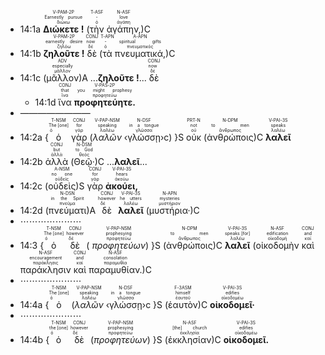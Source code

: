 
- <rt>14:1a</rt> <RUBY><ruby><ruby><strong>Διώκετε !</strong><rt>διώκω</rt></ruby><rt>Earnestly pursue</rt></ruby><rt>V-PAM-2P</rt></RUBY> (<RUBY><ruby><ruby>τὴν<rt>ὁ</rt></ruby><rt>-</rt></ruby><rt>T-ASF</rt></RUBY> <RUBY><ruby><ruby>ἀγάπην,<rt>ἀγάπη</rt></ruby><rt>love</rt></ruby><rt>N-ASF</rt></RUBY>)C 
- <rt>14:1b</rt> <RUBY><ruby><ruby><strong>ζηλοῦτε !</strong><rt>ζηλόω</rt></ruby><rt>earnestly desire</rt></ruby><rt>V-PAM-2P</rt></RUBY> <RUBY><ruby><ruby>δὲ<rt>δέ</rt></ruby><rt>now</rt></ruby><rt>CONJ</rt></RUBY> (<RUBY><ruby><ruby>τὰ<rt>ὁ</rt></ruby><rt>-</rt></ruby><rt>T-APN</rt></RUBY> <RUBY><ruby><ruby>πνευματικά,<rt>πνευματικός</rt></ruby><rt>spiritual gifts</rt></ruby><rt>A-APN</rt></RUBY>)C 
- <rt>14:1c</rt> (<RUBY><ruby><ruby>μᾶλλον<rt>μᾶλλον</rt></ruby><rt>especially</rt></ruby><rt>ADV</rt></RUBY>)A ...<strong>ζηλοῦτε !</strong>... <RUBY><ruby><ruby>δὲ<rt>δέ</rt></ruby><rt>now</rt></ruby><rt>CONJ</rt></RUBY>
	- <rt>14:1d</rt> <RUBY><ruby><ruby>ἵνα<rt>ἵνα</rt></ruby><rt>that</rt></ruby><rt>CONJ</rt></RUBY> <RUBY><ruby><ruby><strong>προφητεύητε.</strong><rt>προφητεύω</rt></ruby><rt>you might prophesy</rt></ruby><rt>V-PAS-2P</rt></RUBY> 
- ————————
- <rt>14:2a</rt> {<RUBY><ruby><ruby>ὁ<rt>ὁ</rt></ruby><rt>The [one]</rt></ruby><rt>T-NSM</rt></RUBY> <RUBY><ruby><ruby>γὰρ<rt>γάρ</rt></ruby><rt>for</rt></ruby><rt>CONJ</rt></RUBY> (<RUBY><ruby><ruby><em>λαλῶν</em><rt>λαλέω</rt></ruby><rt>speaking</rt></ruby><rt>V-PAP-NSM</rt></RUBY> ‹<RUBY><ruby><ruby>γλώσσῃ<rt>γλῶσσα</rt></ruby><rt>in a tongue</rt></ruby><rt>N-DSF</rt></RUBY>›c) }S <RUBY><ruby><ruby>οὐκ<rt>οὐ</rt></ruby><rt>not</rt></ruby><rt>PRT-N</rt></RUBY> (<RUBY><ruby><ruby>ἀνθρώποις<rt>ἄνθρωπος</rt></ruby><rt>to men</rt></ruby><rt>N-DPM</rt></RUBY>)C <RUBY><ruby><ruby><strong>λαλεῖ</strong><rt>λαλέω</rt></ruby><rt>speaks</rt></ruby><rt>V-PAI-3S</rt></RUBY>
- <rt>14:2b</rt> <RUBY><ruby><ruby>ἀλλὰ<rt>ἀλλά</rt></ruby><rt>but</rt></ruby><rt>CONJ</rt></RUBY> (<RUBY><ruby><ruby>Θεῷ·<rt>θεός</rt></ruby><rt>to God</rt></ruby><rt>N-DSM</rt></RUBY>)C ...<strong>λαλεῖ</strong>...
- <rt>14:2c</rt> (<RUBY><ruby><ruby>οὐδεὶς<rt>οὐδείς</rt></ruby><rt>no one</rt></ruby><rt>A-NSM</rt></RUBY>)S <RUBY><ruby><ruby>γὰρ<rt>γάρ</rt></ruby><rt>for</rt></ruby><rt>CONJ</rt></RUBY> <RUBY><ruby><ruby><strong>ἀκούει,</strong><rt>ἀκούω</rt></ruby><rt>hears</rt></ruby><rt>V-PAI-3S</rt></RUBY> 
- <rt>14:2d</rt> (<RUBY><ruby><ruby>πνεύματι<rt>πνεῦμα</rt></ruby><rt>in the Spirit</rt></ruby><rt>N-DSN</rt></RUBY>)A <RUBY><ruby><ruby>δὲ<rt>δέ</rt></ruby><rt>however</rt></ruby><rt>CONJ</rt></RUBY> <RUBY><ruby><ruby><strong>λαλεῖ</strong><rt>λαλέω</rt></ruby><rt>he utters</rt></ruby><rt>V-PAI-3S</rt></RUBY> (<RUBY><ruby><ruby>μυστήρια·<rt>μυστήριον</rt></ruby><rt>mysteries</rt></ruby><rt>N-APN</rt></RUBY>)C
- ⋯⋯⋯⋯⋯⋯⋯
- <rt>14:3</rt> {<RUBY><ruby><ruby>ὁ<rt>ὁ</rt></ruby><rt>The [one]</rt></ruby><rt>T-NSM</rt></RUBY> <RUBY><ruby><ruby>δὲ<rt>δέ</rt></ruby><rt>however</rt></ruby><rt>CONJ</rt></RUBY> ( <RUBY><ruby><ruby><em>προφητεύων</em><rt>προφητεύω</rt></ruby><rt>prophesying</rt></ruby><rt>V-PAP-NSM</rt></RUBY>) }S (<RUBY><ruby><ruby>ἀνθρώποις<rt>ἄνθρωπος</rt></ruby><rt>to men</rt></ruby><rt>N-DPM</rt></RUBY>)C <RUBY><ruby><ruby><strong>λαλεῖ</strong><rt>λαλέω</rt></ruby><rt>speaks [for]</rt></ruby><rt>V-PAI-3S</rt></RUBY> (<RUBY><ruby><ruby>οἰκοδομὴν<rt>οἰκοδομή</rt></ruby><rt>edification</rt></ruby><rt>N-ASF</rt></RUBY> <RUBY><ruby><ruby>καὶ<rt>καί</rt></ruby><rt>and</rt></ruby><rt>CONJ</rt></RUBY> <RUBY><ruby><ruby>παράκλησιν<rt>παράκλησις</rt></ruby><rt>encouragement</rt></ruby><rt>N-ASF</rt></RUBY> <RUBY><ruby><ruby>καὶ<rt>καί</rt></ruby><rt>and</rt></ruby><rt>CONJ</rt></RUBY> <RUBY><ruby><ruby>παραμυθίαν.<rt>παραμυθία</rt></ruby><rt>consolation</rt></ruby><rt>N-ASF</rt></RUBY>)C
- ⋯⋯⋯⋯⋯⋯⋯
- <rt>14:4a</rt> {<RUBY><ruby><ruby>ὁ<rt>ὁ</rt></ruby><rt>The [one]</rt></ruby><rt>T-NSM</rt></RUBY> (<RUBY><ruby><ruby><em>λαλῶν</em><rt>λαλέω</rt></ruby><rt>speaking</rt></ruby><rt>V-PAP-NSM</rt></RUBY> ‹<RUBY><ruby><ruby>γλώσσῃ<rt>γλῶσσα</rt></ruby><rt>in a tongue</rt></ruby><rt>N-DSF</rt></RUBY>›c }S (<RUBY><ruby><ruby>ἑαυτὸν<rt>ἑαυτοῦ</rt></ruby><rt>himself</rt></ruby><rt>F-3ASM</rt></RUBY>)C <RUBY><ruby><ruby><strong>οἰκοδομεῖ·</strong><rt>οἰκοδομέω</rt></ruby><rt>edifies</rt></ruby><rt>V-PAI-3S</rt></RUBY> 
- ⋯⋯⋯⋯⋯⋯⋯
- <rt>14:4b</rt> {<RUBY><ruby><ruby>ὁ<rt>ὁ</rt></ruby><rt>the [one]</rt></ruby><rt>T-NSM</rt></RUBY> <RUBY><ruby><ruby>δὲ<rt>δέ</rt></ruby><rt>however</rt></ruby><rt>CONJ</rt></RUBY> (<RUBY><ruby><ruby><em>προφητεύων</em><rt>προφητεύω</rt></ruby><rt>prophesying</rt></ruby><rt>V-PAP-NSM</rt></RUBY>) }S (<RUBY><ruby><ruby>ἐκκλησίαν<rt>ἐκκλησία</rt></ruby><rt>[the] church</rt></ruby><rt>N-ASF</rt></RUBY>)C <RUBY><ruby><ruby><strong>οἰκοδομεῖ.</strong><rt>οἰκοδομέω</rt></ruby><rt>edifies</rt></ruby><rt>V-PAI-3S</rt></RUBY> 